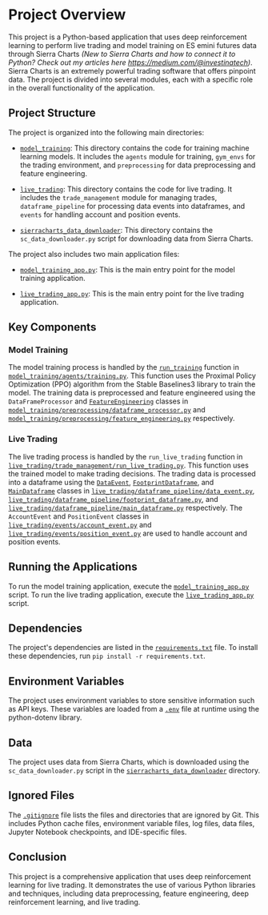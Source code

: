 # Project Overview

This project is a Python-based application that uses deep reinforcement learning to perform live trading and model training on ES emini futures data through Sierra Charts _(New to Sierra Charts and how to connect it to Python? Check out my articles here https://medium.com/@investinatech)_. Sierra Charts is an extremely powerful trading software that offers pinpoint data. The project is divided into several modules, each with a specific role in the overall functionality of the application.

## Project Structure

The project is organized into the following main directories:

- [`model_training`](command:_github.copilot.openRelativePath?%5B%22model_training%22%5D "model_training"): This directory contains the code for training machine learning models. It includes the `agents` module for training, `gym_envs` for the trading environment, and `preprocessing` for data preprocessing and feature engineering.

- [`live_trading`](command:_github.copilot.openRelativePath?%5B%22live_trading%22%5D "live_trading"): This directory contains the code for live trading. It includes the `trade_management` module for managing trades, `dataframe_pipeline` for processing data events into dataframes, and `events` for handling account and position events.

- [`sierracharts_data_downloader`](command:_github.copilot.openRelativePath?%5B%22sierracharts_data_downloader%22%5D "sierracharts_data_downloader"): This directory contains the `sc_data_downloader.py` script for downloading data from Sierra Charts.

The project also includes two main application files:

- [`model_training_app.py`](command:_github.copilot.openRelativePath?%5B%22model_training_app.py%22%5D "model_training_app.py"): This is the main entry point for the model training application.

- [`live_trading_app.py`](command:_github.copilot.openRelativePath?%5B%22live_trading_app.py%22%5D "live_trading_app.py"): This is the main entry point for the live trading application.

## Key Components

### Model Training

The model training process is handled by the [`run_training`](command:_github.copilot.openSymbolInFile?%5B%22model_training%2Fagents%2Ftraining.py%22%2C%22run_training%22%5D "model_training/agents/training.py") function in [`model_training/agents/training.py`](command:_github.copilot.openSymbolInFile?%5B%22model_training%2Fagents%2Ftraining.py%22%2C%22model_training%2Fagents%2Ftraining.py%22%5D "model_training/agents/training.py"). This function uses the Proximal Policy Optimization (PPO) algorithm from the Stable Baselines3 library to train the model. The training data is preprocessed and feature engineered using the `DataFrameProcessor` and [`FeatureEngineering`](command:_github.copilot.openSymbolInFile?%5B%22model_training%2Fpreprocessing%2Ffeature_engineering.py%22%2C%22FeatureEngineering%22%5D "model_training/preprocessing/feature_engineering.py") classes in [`model_training/preprocessing/dataframe_processor.py`](command:_github.copilot.openSymbolInFile?%5B%22model_training%2Fpreprocessing%2Fdataframe_processor.py%22%2C%22model_training%2Fpreprocessing%2Fdataframe_processor.py%22%5D "model_training/preprocessing/dataframe_processor.py") and [`model_training/preprocessing/feature_engineering.py`](command:_github.copilot.openSymbolInFile?%5B%22model_training%2Fpreprocessing%2Ffeature_engineering.py%22%2C%22model_training%2Fpreprocessing%2Ffeature_engineering.py%22%5D "model_training/preprocessing/feature_engineering.py") respectively.

### Live Trading

The live trading process is handled by the `run_live_trading` function in [`live_trading/trade_management/run_live_trading.py`](command:_github.copilot.openSymbolInFile?%5B%22live_trading%2Ftrade_management%2Frun_live_trading.py%22%2C%22live_trading%2Ftrade_management%2Frun_live_trading.py%22%5D "live_trading/trade_management/run_live_trading.py"). This function uses the trained model to make trading decisions. The trading data is processed into a dataframe using the [`DataEvent`](command:_github.copilot.openSymbolInFile?%5B%22live_trading%2Fdataframe_pipeline%2Fdata_event.py%22%2C%22DataEvent%22%5D "live_trading/dataframe_pipeline/data_event.py"), [`FootprintDataframe`](command:_github.copilot.openSymbolInFile?%5B%22live_trading%2Fdataframe_pipeline%2Ffootprint_dataframe.py%22%2C%22FootprintDataframe%22%5D "live_trading/dataframe_pipeline/footprint_dataframe.py"), and [`MainDataframe`](command:_github.copilot.openSymbolInFile?%5B%22live_trading%2Fdataframe_pipeline%2Fmain_dataframe.py%22%2C%22MainDataframe%22%5D "live_trading/dataframe_pipeline/main_dataframe.py") classes in [`live_trading/dataframe_pipeline/data_event.py`](command:_github.copilot.openSymbolInFile?%5B%22live_trading%2Fdataframe_pipeline%2Fdata_event.py%22%2C%22live_trading%2Fdataframe_pipeline%2Fdata_event.py%22%5D "live_trading/dataframe_pipeline/data_event.py"), [`live_trading/dataframe_pipeline/footprint_dataframe.py`](command:_github.copilot.openSymbolInFile?%5B%22live_trading%2Fdataframe_pipeline%2Ffootprint_dataframe.py%22%2C%22live_trading%2Fdataframe_pipeline%2Ffootprint_dataframe.py%22%5D "live_trading/dataframe_pipeline/footprint_dataframe.py"), and [`live_trading/dataframe_pipeline/main_dataframe.py`](command:_github.copilot.openSymbolInFile?%5B%22live_trading%2Fdataframe_pipeline%2Fmain_dataframe.py%22%2C%22live_trading%2Fdataframe_pipeline%2Fmain_dataframe.py%22%5D "live_trading/dataframe_pipeline/main_dataframe.py") respectively. The `AccountEvent` and `PositionEvent` classes in [`live_trading/events/account_event.py`](command:_github.copilot.openSymbolInFile?%5B%22live_trading%2Fevents%2Faccount_event.py%22%2C%22live_trading%2Fevents%2Faccount_event.py%22%5D "live_trading/events/account_event.py") and [`live_trading/events/position_event.py`](command:_github.copilot.openSymbolInFile?%5B%22live_trading%2Fevents%2Fposition_event.py%22%2C%22live_trading%2Fevents%2Fposition_event.py%22%5D "live_trading/events/position_event.py") are used to handle account and position events.

## Running the Applications

To run the model training application, execute the [`model_training_app.py`](command:_github.copilot.openRelativePath?%5B%22model_training_app.py%22%5D "model_training_app.py") script. To run the live trading application, execute the [`live_trading_app.py`](command:_github.copilot.openRelativePath?%5B%22live_trading_app.py%22%5D "live_trading_app.py") script.

## Dependencies

The project's dependencies are listed in the [`requirements.txt`](command:_github.copilot.openRelativePath?%5B%22requirements.txt%22%5D "requirements.txt") file. To install these dependencies, run `pip install -r requirements.txt`.

## Environment Variables

The project uses environment variables to store sensitive information such as API keys. These variables are loaded from a [`.env`](command:_github.copilot.openRelativePath?%5B%22.env%22%5D ".env") file at runtime using the python-dotenv library.

## Data

The project uses data from Sierra Charts, which is downloaded using the `sc_data_downloader.py` script in the [`sierracharts_data_downloader`](command:_github.copilot.openRelativePath?%5B%22sierracharts_data_downloader%22%5D "sierracharts_data_downloader") directory.

## Ignored Files

The [`.gitignore`](command:_github.copilot.openRelativePath?%5B%22.gitignore%22%5D ".gitignore") file lists the files and directories that are ignored by Git. This includes Python cache files, environment variable files, log files, data files, Jupyter Notebook checkpoints, and IDE-specific files.

## Conclusion

This project is a comprehensive application that uses deep reinforcement learning for live trading. It demonstrates the use of various Python libraries and techniques, including data preprocessing, feature engineering, deep reinforcement learning, and live trading.